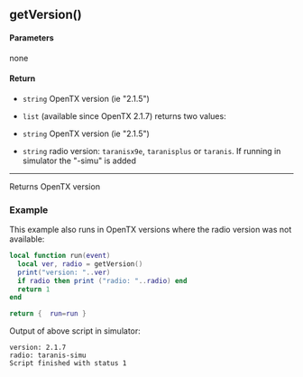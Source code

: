 <!-- This file was generated by the script. Do not edit it, any changes will be lost! -->

## getVersion()



#### Parameters

none

#### Return

* `string` OpenTX version (ie "2.1.5")

* `list` (available since OpenTX 2.1.7) returns two values:
 * `string` OpenTX version (ie "2.1.5")
 * `string` radio version: `taranisx9e`, `taranisplus` or `taranis`. 
If running in simulator the "-simu" is added



---
Returns OpenTX version

### Example

This example also runs in OpenTX versions where the radio version was not available:

```lua
local function run(event)
  local ver, radio = getVersion()
  print("version: "..ver)
  if radio then print ("radio: "..radio) end
  return 1
end

return {  run=run }
```
Output of above script in simulator:
```
version: 2.1.7
radio: taranis-simu
Script finished with status 1
```



